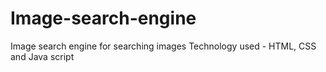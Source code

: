 # Image-search-engine
Image search engine for searching images
Technology used - HTML, CSS and Java script
